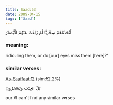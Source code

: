 ```yaml
---
title: Saad:63
date: 2009-04-15
tags: ["Saad"]
---
```

أَتَّخَذْنَاهُمْ سِخْرِيًّا أَمْ زَاغَتْ عَنْهُمُ الْأَبْصَارُ
### meaning: 
ridiculing them, or do [our] eyes miss them [here]?’
### similar verses: 

[As-Saaffaat:12](/37/12) (sim:52.2%)

بَلْ عَجِبْتَ وَيَسْخَرُونَ

our AI can't find any similar verses



